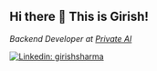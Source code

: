 <h2>Hi there 👋 This is Girish! </h2>

<p><em>Backend Developer at <a href="https://www.private-ai.com/">Private AI</em></p>

[![Linkedin: girishsharma](https://img.shields.io/badge/-girishsharma-blue?style=flat-square&logo=Linkedin&logoColor=white&link=https://www.linkedin.com/in/gsha001/)](https://www.linkedin.com/in/gsha001/)


<!--
**letmerecall/letmerecall** is a ✨ _special_ ✨ repository because its `README.md` (this file) appears on your GitHub profile.

Here are some ideas to get you started:

- 🔭 I’m currently working on ...
- 🌱 I’m currently learning ...
- 👯 I’m looking to collaborate on ...
- 🤔 I’m looking for help with ...
- 💬 Ask me about ...
- 📫 How to reach me: ...
- 😄 Pronouns: ...
- ⚡ Fun fact: ...
-->
